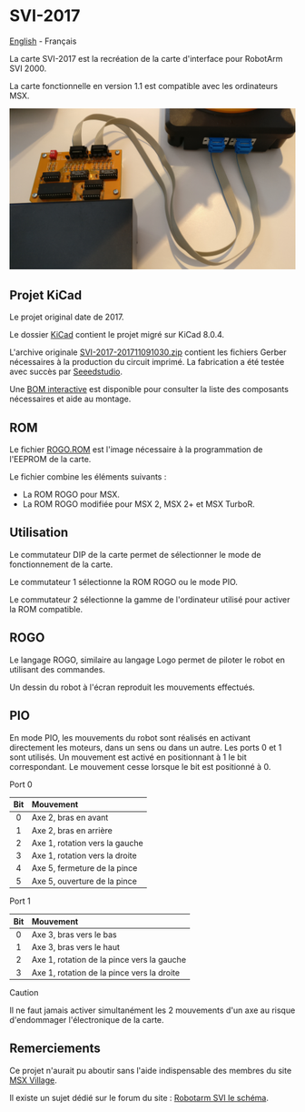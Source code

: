 # SVI-2017

[English](README.md) - Français

La carte SVI-2017 est la recréation de la carte d'interface pour RobotArm SVI 2000.

La carte fonctionnelle en version 1.1 est compatible avec les ordinateurs MSX.

![SVI-2017](docs/img/SVI-2017-20171211-105227.jpg)

## Projet KiCad

Le projet original date de 2017.

Le dossier [KiCad](KiCad/) contient le projet migré sur KiCad 8.0.4.

L'archive originale [SVI-2017-201711091030.zip](https://github.com/patricklaf/SVI-2017/raw/main/KiCad/Gerber/SVI-2017-201711091030.zip) contient les fichiers Gerber nécessaires à la production du circuit imprimé. La fabrication a été testée avec succès par [Seeedstudio](https://www.seeedstudio.com/fusion_pcb.html).

Une [BOM interactive](https://patricklaf.github.io/SVI-2017/bom.html) est disponible pour consulter la liste des composants nécessaires et aide au montage.

## ROM

Le fichier [ROGO.ROM](https://github.com/patricklaf/SVI-2017/raw/main/ROM/ROGO.ROM) est l'image nécessaire à la programmation de l'EEPROM de la carte.

Le fichier combine les éléments suivants :

- La ROM ROGO pour MSX.
- La ROM ROGO modifiée pour MSX 2, MSX 2+ et MSX TurboR.

## Utilisation

Le commutateur DIP de la carte permet de sélectionner le mode de fonctionnement de la carte.

Le commutateur 1 sélectionne la ROM ROGO ou le mode PIO.

Le commutateur 2 sélectionne la gamme de l'ordinateur utilisé pour activer la ROM compatible.

## ROGO

Le langage ROGO, similaire au langage Logo permet de piloter le robot en utilisant des commandes.

Un dessin du robot à l'écran reproduit les mouvements effectués.

## PIO

En mode PIO, les mouvements du robot sont réalisés en activant directement les moteurs, dans un sens ou dans un autre. Les ports 0 et 1 sont utilisés. Un mouvement est activé en positionnant à 1 le bit correspondant. Le mouvement cesse lorsque le bit est positionné à 0. 

Port 0

| Bit | Mouvement                      |
|:---:|:-------------------------------|
| 0   | Axe 2, bras en avant           |
| 1   | Axe 2, bras en arrière         |
| 2   | Axe 1, rotation vers la gauche |
| 3   | Axe 1, rotation vers la droite |
| 4   | Axe 5, fermeture de la pince   |
| 5   | Axe 5, ouverture de la pince   |

Port 1

| Bit | Mouvement                                  |
|:---:|:-------------------------------------------|
| 0   | Axe 3, bras vers le bas                    |
| 1   | Axe 3, bras vers le haut                   |
| 2   | Axe 1, rotation de la pince vers la gauche |
| 3   | Axe 1, rotation de la pince vers la droite |

> [!CAUTION]
> Il ne faut jamais activer simultanément les 2 mouvements d'un axe au risque d'endommager l'électronique de la carte. 

## Remerciements

Ce projet n'aurait pu aboutir sans l'aide indispensable des membres du site [MSX Village](https://msxvillage.fr).

Il existe un sujet dédié sur le forum du site : [Robotarm SVI le schéma](https://msxvillage.fr/forum/topic-326-1+robotarm-svi-le-schema.php).